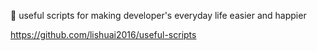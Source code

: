 🐌 useful scripts for making developer's everyday life easier and happier

https://github.com/lishuai2016/useful-scripts
